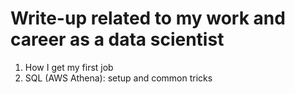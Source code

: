 # Write-up related to my work and career as a data scientist

1. How I get my first job
2. SQL (AWS Athena): setup and common tricks
